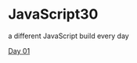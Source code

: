 # JavaScript30
a different JavaScript build every day


[Day 01](https://gnarfugh.github.io/JavaScript30/)
